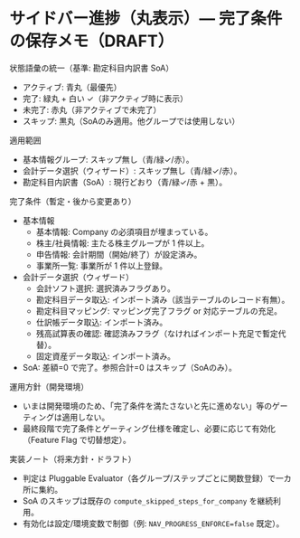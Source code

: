 # サイドバー進捗（丸表示）— 完了条件の保存メモ（DRAFT）

状態語彙の統一（基準: 勘定科目内訳書 SoA）
- アクティブ: 青丸（最優先）
- 完了: 緑丸 + 白い ✓（非アクティブ時に表示）
- 未完了: 赤丸（非アクティブで未完了）
- スキップ: 黒丸（SoAのみ適用。他グループでは使用しない）

適用範囲
- 基本情報グループ: スキップ無し（青/緑✓/赤）。
- 会計データ選択（ウィザード）: スキップ無し（青/緑✓/赤）。
- 勘定科目内訳書（SoA）: 現行どおり（青/緑✓/赤 + 黒）。

完了条件（暫定・後から変更あり）
- 基本情報
  - 基本情報: Company の必須項目が埋まっている。
  - 株主/社員情報: 主たる株主グループが 1 件以上。
  - 申告情報: 会計期間（開始/終了）が設定済み。
  - 事業所一覧: 事業所が 1 件以上登録。
- 会計データ選択（ウィザード）
  - 会計ソフト選択: 選択済みフラグあり。
  - 勘定科目データ取込: インポート済み（該当テーブルのレコード有無）。
  - 勘定科目マッピング: マッピング完了フラグ or 対応テーブルの充足。
  - 仕訳帳データ取込: インポート済み。
  - 残高試算表の確認: 確認済みフラグ（なければインポート充足で暫定代替）。
  - 固定資産データ取込: インポート済み。
- SoA: 差額=0 で完了。参照合計=0 はスキップ（SoAのみ）。

運用方針（開発環境）
- いまは開発環境のため、「完了条件を満たさないと先に進めない」等のゲーティングは適用しない。
- 最終段階で完了条件とゲーティング仕様を確定し、必要に応じて有効化（Feature Flag で切替想定）。

実装ノート（将来方針・ドラフト）
- 判定は Pluggable Evaluator（各グループ/ステップごとに関数登録）で一カ所に集約。
- SoA のスキップは既存の `compute_skipped_steps_for_company` を継続利用。
- 有効化は設定/環境変数で制御（例: `NAV_PROGRESS_ENFORCE=false` 既定）。

